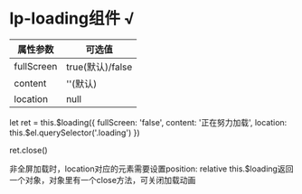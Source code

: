 # lp-loading组件  √

属性参数     | 可选值
-------- | ----- 
fullScreen | true(默认)/false
content | ''(默认)
location | null

let ret = this.$loading({
    fullScreen: 'false',
    content: '正在努力加载',
    location: this.$el.querySelector('.loading')
})

ret.close()

非全屏加载时，location对应的元素需要设置position: relative
this.$loading返回一个对象，对象里有一个close方法，可关闭加载动画